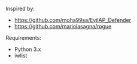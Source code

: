 Inspired by:
*  https://github.com/moha99sa/EvilAP_Defender
*  https://github.com/mariolasagna/rogue

Requirements:

*  Python 3.x
*  iwlist
